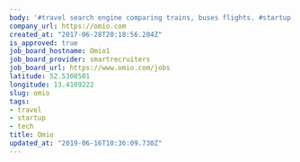 ```yaml
---
body: '#travel search engine comparing trains, buses flights. #startup #tech'
company_url: https://omio.com
created_at: "2017-06-28T20:18:56.204Z"
is_approved: true
job_board_hostname: Omio1
job_board_provider: smartrecruiters
job_board_url: https://www.omio.com/jobs
latitude: 52.5308501
longitude: 13.4109222
slug: omio
tags:
- travel
- startup
- tech
title: Omio
updated_at: "2019-06-16T10:36:09.730Z"
---
```

